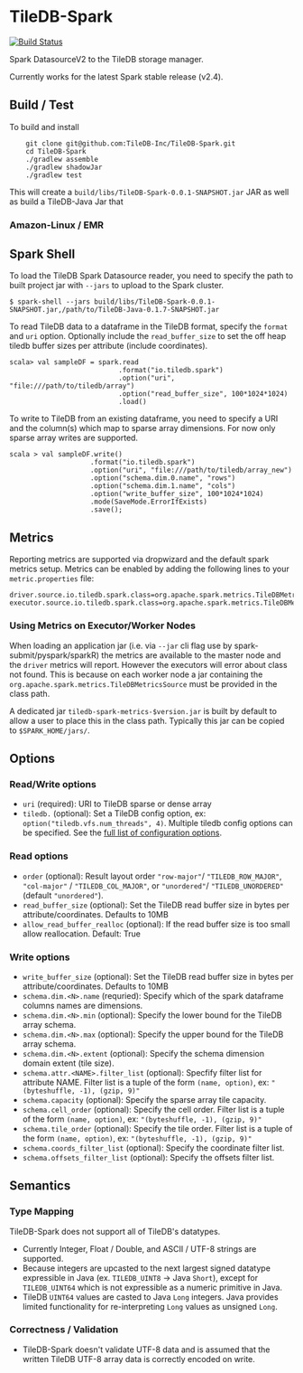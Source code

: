 # TileDB-Spark
[![Build Status](https://travis-ci.com/TileDB-Inc/TileDB-Spark.svg?branch=master)](https://travis-ci.com/TileDB-Inc/TileDB-Spark)

Spark DatasourceV2 to the TileDB storage manager.

Currently works for the latest Spark stable release (v2.4).

## Build / Test

To build and install

```
    git clone git@github.com:TileDB-Inc/TileDB-Spark.git
    cd TileDB-Spark
    ./gradlew assemble
    ./gradlew shadowJar
    ./gradlew test
```

This will create a `build/libs/TileDB-Spark-0.0.1-SNAPSHOT.jar` JAR as well as build a TileDB-Java Jar that

### Amazon-Linux / EMR

## Spark Shell

To load the TileDB Spark Datasource reader, 
you need to specify the path to built project jar with `--jars` to upload to the Spark cluster.

    $ spark-shell --jars build/libs/TileDB-Spark-0.0.1-SNAPSHOT.jar,/path/to/TileDB-Java-0.1.7-SNAPSHOT.jar

To read TileDB data to a dataframe in the TileDB format, specify the `format` and `uri` option.
Optionally include the `read_buffer_size` to set the off heap tiledb buffer sizes per attribute (include coordinates).
 
    scala> val sampleDF = spark.read
                               .format("io.tiledb.spark")
                               .option("uri", "file:///path/to/tiledb/array")
                               .option("read_buffer_size", 100*1024*1024)
                               .load()

To write to TileDB from an existing dataframe, you need to specify a URI and the column(s) which map to sparse array dimensions.  For now only sparse array writes are supported.

    scala > val sampleDF.write()
                        .format("io.tiledb.spark")
                        .option("uri", "file:///path/to/tiledb/array_new")                          
                        .option("schema.dim.0.name", "rows")
                        .option("schema.dim.1.name", "cols")
                        .option("write_buffer_size", 100*1024*1024)
                        .mode(SaveMode.ErrorIfExists)
                        .save();

## Metrics

Reporting metrics are supported via dropwizard and the default spark
metrics setup. Metrics can be enabled by adding the following lines to your
`metric.properties` file:

```
driver.source.io.tiledb.spark.class=org.apache.spark.metrics.TileDBMetricsSource
executor.source.io.tiledb.spark.class=org.apache.spark.metrics.TileDBMetricsSource
```

### Using Metrics on Executor/Worker Nodes

When loading an application jar (i.e. via `--jar` cli flag use by
spark-submit/pyspark/sparkR) the metrics are available to the master node
and the `driver` metrics will report. However the executors will error
about class not found. This is because on each worker node a jar containing
the `org.apache.spark.metrics.TileDBMetricsSource` must be provided in the
class path.

A dedicated jar `tiledb-spark-metrics-$version.jar` is built by default to
allow a user to place this in the class path. Typically this jar can be copied
to `$SPARK_HOME/jars/`.


## Options

### Read/Write options
* `uri` (required): URI to TileDB sparse or dense array
* `tiledb.` (optional): Set a TileDB config option, ex: `option("tiledb.vfs.num_threads", 4)`.  Multiple tiledb config options can be specified.  See the [full list of configuration options](https://docs.tiledb.io/en/latest/tutorials/config.html?highlight=config#summary-of-parameters).

### Read options
* `order` (optional): Result layout order `"row-major"`/ `"TILEDB_ROW_MAJOR"`, `"col-major"` / `"TILEDB_COL_MAJOR"`, or `"unordered"`/ `"TILEDB_UNORDERED"` (default `"unordered"`).
* `read_buffer_size` (optional): Set the TileDB read buffer size in bytes per attribute/coordinates. Defaults to 10MB
* `allow_read_buffer_realloc` (optional): If the read buffer size is too small allow reallocation. Default: True

### Write options
* `write_buffer_size` (optional): Set the TileDB read buffer size in bytes per attribute/coordinates. Defaults to 10MB
* `schema.dim.<N>.name` (requried): Specify which of the spark dataframe columns names are dimensions.
* `schema.dim.<N>.min` (optional): Specify the lower bound for the TileDB array schema.
* `schema.dim.<N>.max` (optional): Specify the upper bound for the TileDB array schema.
* `schema.dim.<N>.extent` (optional): Specify the schema dimension domain extent (tile size).
* `schema.attr.<NAME>.filter_list` (optional): Specfify filter list for attribute NAME.  Filter list is a tuple of the form `(name, option)`, ex: `"(byteshuffle, -1), (gzip, 9)"`
* `schema.capacity` (optional): Specify the sparse array tile capacity.
* `schema.cell_order` (optional): Specify the cell order. Filter list is a tuple of the form `(name, option)`, ex: `"(byteshuffle, -1), (gzip, 9)"`
* `schema.tile_order` (optional): Specify the tile order. Filter list is a tuple of the form `(name, option)`, ex: `"(byteshuffle, -1), (gzip, 9)"`
* `schema.coords_filter_list` (optional): Specify the coordinate filter list.
* `schema.offsets_filter_list` (optional): Specify the offsets filter list.

## Semantics

### Type Mapping

TileDB-Spark does not support all of TileDB's datatypes.  

* Currently Integer, Float / Double, and ASCII / UTF-8 strings are supported.
* Because integers are upcasted to the next largest signed datatype expressible in Java (ex. `TILEDB_UINT8` -> Java `Short`),
except for `TILEDB_UINT64` which is not expressible as a numeric primitive in Java.
* TileDB `UINT64` values are casted to Java `Long` integers.  Java provides limited functionality for re-interpreting `Long` values as unsigned `Long`.

### Correctness / Validation

* TileDB-Spark doesn't validate UTF-8 data and is assumed that the written TileDB UTF-8 array data is correctly encoded on write.
